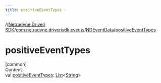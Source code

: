 ```yaml
---
title: positiveEventTypes -
---
```

//[Netradyne Driveri SDK](../../index.md)/[com.netradyne.driverisdk.events](../index.md)/[NDEventData](index.md)/[positiveEventTypes](positive-event-types.md)



# positiveEventTypes  
[common]  
Content  
val [positiveEventTypes](positive-event-types.md): [List](https://kotlinlang.org/api/latest/jvm/stdlib/kotlin.collections/-list/index.html)<[String](https://kotlinlang.org/api/latest/jvm/stdlib/kotlin/-string/index.html)>  



